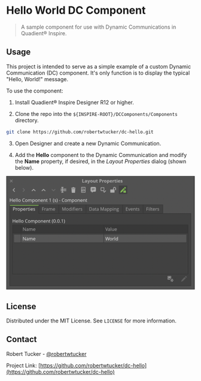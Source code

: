 # Hello World DC Component

> A sample component for use with Dynamic Communications in Quadient® Inspire.

## Usage

This project is intended to serve as a simple example of a custom Dynamic Communication (DC) component. It's only function is to display the typical "Hello, World!" message.

To use the component:

1. Install Quadient® Inspire Designer R12 or higher.

2. Clone the repo into the `${INSPIRE-ROOT}/DCComponents/Components` directory.

```sh
git clone https://github.com/robertwtucker/dc-hello.git
```

3. Open Designer and create a new Dynamic Communication.

4. Add the **Hello** component to the Dynamic Communication and modify the **Name** property, if desired, in the *Layout Properties* dialog (shown below).

![](assets/properties.png)

## License

Distributed under the MIT License. See `LICENSE` for more information.

## Contact

Robert Tucker - [@robertwtucker](https://twitter.com/robertwtucker)

Project Link: [https://github.com/robertwtucker/dc-hello](https://github.com/robertwtucker/dc-hello)